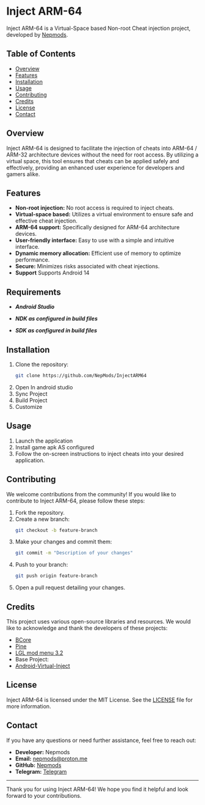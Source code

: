# Inject ARM-64

Inject ARM-64 is a Virtual-Space based Non-root Cheat injection project, developed by [Nepmods](https://github.com/nepmods).

## Table of Contents

- [Overview](#overview)
- [Features](#features)
- [Installation](#installation)
- [Usage](#usage)
- [Contributing](#contributing)
- [Credits](#credits)
- [License](#license)
- [Contact](#contact)

## Overview

Inject ARM-64 is designed to facilitate the injection of cheats into ARM-64 / ARM-32 architecture devices without the need for root access. By utilizing a virtual space, this tool ensures that cheats can be applied safely and effectively, providing an enhanced user experience for developers and gamers alike.

## Features

- **Non-root injection:** No root access is required to inject cheats.
- **Virtual-space based:** Utilizes a virtual environment to ensure safe and effective cheat injection.
- **ARM-64 support:** Specifically designed for ARM-64 architecture devices.
- **User-friendly interface:** Easy to use with a simple and intuitive interface.
- **Dynamic memory allocation:** Efficient use of memory to optimize performance.
- **Secure:** Minimizes risks associated with cheat injections.
- **Support** Supports Android 14


## Requirements

- ***Android Studio***
- ***NDK as configured in build files***

- ***SDK as configured in build files***

## Installation


1. Clone the repository:
    ```sh
    git clone https://github.com/NepMods/InjectARM64
    ```
2. Open In android studio
3. Sync Project
4. Build Project
5. Customize

## Usage

1. Launch the application
2. Install game apk AS configured
3. Follow the on-screen instructions to inject cheats into your desired application.

## Contributing

We welcome contributions from the community! If you would like to contribute to Inject ARM-64, please follow these steps:

1. Fork the repository.
2. Create a new branch:
    ```sh
    git checkout -b feature-branch
    ```
3. Make your changes and commit them:
    ```sh
    git commit -m "Description of your changes"
    ```
4. Push to your branch:
    ```sh
    git push origin feature-branch
    ```
5. Open a pull request detailing your changes.

## Credits

This project uses various open-source libraries and resources. We would like to acknowledge and thank the developers of these projects:

- [BCore](https://github.com/FBlackBox/BlackBox)
- [Pine](https://github.com/canyie/pine)
- [LGL mod menu 3.2](https://github.com/LGLTeam/Android-Mod-Menu)
- Base Project:
- [Android-Virtual-Inject](https://github.com/reveny/Android-Virtual-Inject)

## License

Inject ARM-64 is licensed under the MIT License. See the [LICENSE](LICENSE) file for more information.

## Contact

If you have any questions or need further assistance, feel free to reach out:

- **Developer:** Nepmods
- **Email:** [nepmods@proton.me](mailto:nepmods@proton.me)
- **GitHub:** [Nepmods](https://github.com/nepmods)
- **Telegram:** [Telegram](https://t.me/CheaterNeverDies)


---

Thank you for using Inject ARM-64! We hope you find it helpful and look forward to your contributions.
